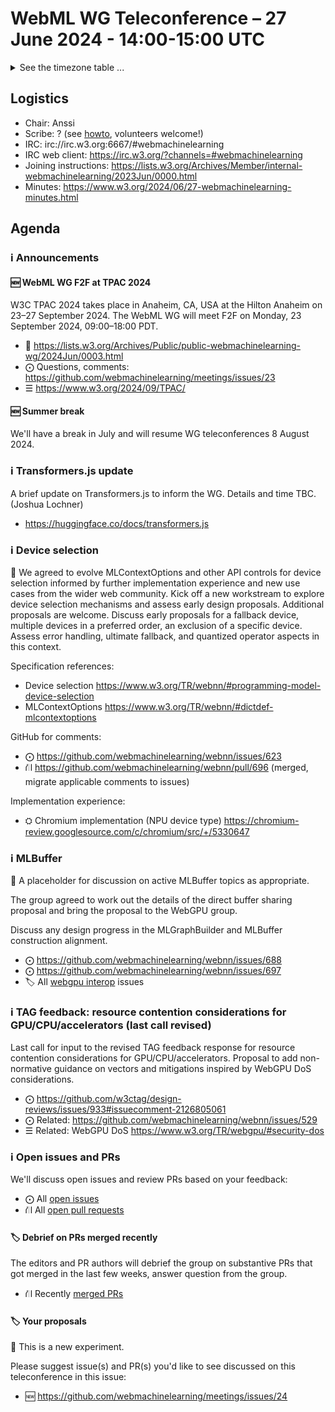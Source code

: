 # WebML WG Teleconference – 27 June 2024 - 14:00-15:00 UTC

<details><summary>See the timezone table ...</summary>
<table>
<tr><td> San Francisco <td> Thu, 27 June 2024 <td> 07:00 <td> UTC-7 hours 
<tr><td> Boston <td> Thu, 27 June 2024 <td> 10:00 <td> UTC-4 hours  
<tr><td> London <td> Thu, 27 June 2024 <td> 15:00 <td> UTC+1 hours  
<tr><td> Berlin <td> Thu, 27 June 2024 <td> 16:00 <td> UTC+2 hours 
<tr><td> Helsinki <td> Thu, 27 June 2024 <td> 17:00 <td> UTC+3 hours 
<tr><td> Shanghai <td> Thu, 27 June 2024 <td> 22:00 <td> UTC+8 hours
<tr><td> Tokyo <td> Thu, 27 June 2024 <td> 23:00 <td> UTC+9 hours
<tr><td> UTC <td> Thu, 27 June 2024 <td colspan=2> 14:00 UTC
</table>

Other locations: https://www.timeanddate.com/worldclock/fixedtime.html?iso=20240627T14
</details>

## Logistics

* Chair: Anssi
* Scribe: ? (see [howto](https://github.com/webmachinelearning/meetings/blob/main/scribe-howto.md), volunteers welcome!)
* IRC: irc://irc.w3.org:6667/#webmachinelearning
* IRC web client: https://irc.w3.org/?channels=#webmachinelearning
* Joining instructions: https://lists.w3.org/Archives/Member/internal-webmachinelearning/2023Jun/0000.html
* Minutes: https://www.w3.org/2024/06/27-webmachinelearning-minutes.html

## Agenda

### ℹ️ Announcements

#### 🆕 WebML WG F2F at TPAC 2024

W3C TPAC 2024 takes place in Anaheim, CA, USA at the Hilton Anaheim on 23–27 September 2024. The WebML WG will meet F2F on Monday, 23 September 2024, 09:00–18:00 PDT.

- 📢 https://lists.w3.org/Archives/Public/public-webmachinelearning-wg/2024Jun/0003.html
- ⨀ Questions, comments: https://github.com/webmachinelearning/meetings/issues/23
- ☰ https://www.w3.org/2024/09/TPAC/

#### 🆕 Summer break

We'll have a break in July and will resume WG teleconferences 8 August 2024.

### ℹ️ Transformers.js update

A brief update on Transformers.js to inform the WG. Details and time TBC. (Joshua Lochner)

- https://huggingface.co/docs/transformers.js

### ℹ️ Device selection

📌 We agreed to evolve MLContextOptions and other API controls for device selection informed by further implementation experience and new use cases from the wider web community. Kick off a new workstream to explore device selection mechanisms and assess early design proposals. Additional proposals are welcome. Discuss early proposals for a fallback device, multiple devices in a preferred order, an exclusion of a specific device. Assess error handling, ultimate fallback, and quantized operator aspects in this context.

Specification references:
- Device selection https://www.w3.org/TR/webnn/#programming-model-device-selection
- MLContextOptions https://www.w3.org/TR/webnn/#dictdef-mlcontextoptions

GitHub for comments:
- ⨀ https://github.com/webmachinelearning/webnn/issues/623
- ⛙ https://github.com/webmachinelearning/webnn/pull/696 (merged, migrate applicable comments to issues)

Implementation experience:
- ⛭ Chromium implementation (NPU device type) https://chromium-review.googlesource.com/c/chromium/src/+/5330647


### ℹ️ MLBuffer

📌 A placeholder for discussion on active MLBuffer topics as appropriate.

The group agreed to work out the details of the direct buffer sharing proposal and bring the proposal to the WebGPU group.

Discuss any design progress in the MLGraphBuilder and MLBuffer construction alignment.

- ⨀ https://github.com/webmachinelearning/webnn/issues/688
- ⨀ https://github.com/webmachinelearning/webnn/issues/697
- 🏷️ All [webgpu interop](https://github.com/webmachinelearning/webnn/labels/webgpu%20interop) issues


### ℹ️ TAG feedback: resource contention considerations for GPU/CPU/accelerators (last call revised)

Last call for input to the revised TAG feedback response for resource contention considerations for GPU/CPU/accelerators. Proposal to add non-normative guidance on vectors and mitigations inspired by WebGPU DoS considerations.

- ⨀ https://github.com/w3ctag/design-reviews/issues/933#issuecomment-2126805061
- ⨀ Related: https://github.com/webmachinelearning/webnn/issues/529
- ☰ Related: WebGPU DoS https://www.w3.org/TR/webgpu/#security-dos


### ℹ️ Open issues and PRs

We'll discuss open issues and review PRs based on your feedback:

- ⨀ All [open issues](https://github.com/webmachinelearning/webnn/issues)
- ⛙ All [open pull requests](https://github.com/webmachinelearning/webnn/pulls)

#### 🏷️ Debrief on PRs merged recently

The editors and PR authors will debrief the group on substantive PRs that got merged in the last few weeks, answer question from the group.

- ⛙ Recently [merged PRs](https://github.com/webmachinelearning/webnn/pulls?q=is%3Apr+is%3Amerged)

#### 🏷️ Your proposals

🧪 This is a new experiment.

Please suggest issue(s) and PR(s) you'd like to see discussed on this teleconference in this issue:

- 🆕 https://github.com/webmachinelearning/meetings/issues/24









